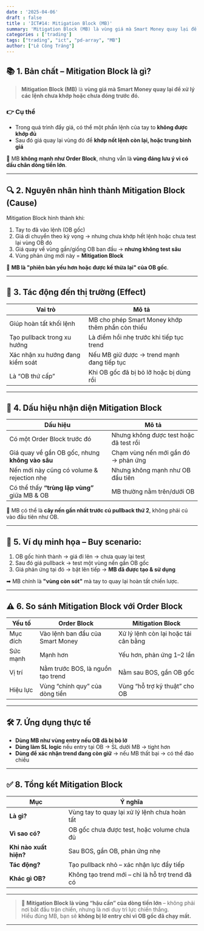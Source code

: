 ```yaml
---
date : '2025-04-06'
draft : false
title : 'ICT#14: Mitigation Block (MB)'
summary: 'Mitigation Block (MB) là vùng giá mà Smart Money quay lại để xử lý các lệnh chưa khớp hoặc chưa đóng trước đó. Đây là một vùng quan trọng nhưng không mạnh như Order Block, thường xuất hiện sau BOS và gần OB gốc, giúp xác nhận xu hướng hoặc tạo pullback nhỏ.'
categories : ['trading']
tags: ["trading", "ict", "pd-array", "MB"]
author: ["Lê Công Tráng"]
---
```


## 📚 **1. Bản chất – Mitigation Block là gì?**

> **Mitigation Block (MB)** là **vùng giá mà Smart Money quay lại để xử lý các lệnh chưa khớp hoặc chưa đóng trước đó.**

### 👉 Cụ thể

- Trong quá trình đẩy giá, có thể một phần lệnh của tay to **không được khớp đủ**
- Sau đó giá quay lại vùng đó để **khớp nốt lệnh còn lại, hoặc trung bình giá**

📌 MB **không mạnh như Order Block**, nhưng vẫn là **vùng đáng lưu ý vì có dấu chân dòng tiền lớn**.

---

## 🔍 **2. Nguyên nhân hình thành Mitigation Block (Cause)**

Mitigation Block hình thành khi:

1. Tay to đã vào lệnh (OB gốc)  
2. Giá di chuyển theo kỳ vọng → nhưng chưa khớp hết lệnh hoặc chưa test lại vùng OB đó  
3. Giá quay về vùng gần/giống OB ban đầu → **nhưng không test sâu**  
4. Vùng phản ứng mới này = **Mitigation Block**

📌 **MB là "phiên bản yếu hơn hoặc được kế thừa lại" của OB gốc**.

---

## 🎯 **3. Tác động đến thị trường (Effect)**

| Vai trò | Mô tả |
|--------|-------|
| Giúp hoàn tất khối lệnh | MB cho phép Smart Money khớp thêm phần còn thiếu |
| Tạo pullback trong xu hướng | Là điểm hồi nhẹ trước khi tiếp tục trend |
| Xác nhận xu hướng đang kiểm soát | Nếu MB giữ được → trend mạnh đang tiếp tục |
| Là “OB thứ cấp” | Khi OB gốc đã bị bỏ lỡ hoặc bị dùng rồi |

---

## 🧭 **4. Dấu hiệu nhận diện Mitigation Block**

| Dấu hiệu | Mô tả |
|----------|-------|
| Có một Order Block trước đó | Nhưng không được test hoặc đã test rồi |
| Giá quay về gần OB gốc, nhưng **không vào sâu** | Chạm vùng nến mới gần đó → phản ứng |
| Nến mới này cũng có volume & rejection nhẹ | Nhưng không mạnh như OB đầu tiên |
| Có thể thấy **“trùng lặp vùng”** giữa MB & OB | MB thường nằm trên/dưới OB |

📌 MB có thể là **cây nến gần nhất trước cú pullback thứ 2**, không phải cú vào đầu tiên như OB.

---

## 🔁 **5. Ví dụ minh họa – Buy scenario:**

1. OB gốc hình thành → giá đi lên → chưa quay lại test  
2. Sau đó giá pullback → test một vùng nến gần OB gốc  
3. Giá phản ứng tại đó → bật lên tiếp → **MB đã được tạo & sử dụng**

➡ MB chính là **"vùng còn sót"** mà tay to quay lại hoàn tất chiến lược.

---

## ⚠ **6. So sánh Mitigation Block với Order Block**

| Yếu tố | Order Block | Mitigation Block |
|--------|-------------|------------------|
| Mục đích | Vào lệnh ban đầu của Smart Money | Xử lý lệnh còn lại hoặc tái cân bằng |
| Sức mạnh | Mạnh hơn | Yếu hơn, phản ứng 1–2 lần |
| Vị trí | Nằm trước BOS, là nguồn tạo trend | Nằm sau BOS, gần OB gốc |
| Hiệu lực | Vùng “chính quy” của dòng tiền | Vùng “hỗ trợ kỹ thuật” cho OB |

---

## 🛠 **7. Ứng dụng thực tế**

- **Dùng MB như vùng entry nếu OB đã bị bỏ lỡ**  
- **Dùng làm SL logic** nếu entry tại OB → SL dưới MB → tight hơn  
- **Dùng để xác nhận trend đang còn giữ** → nếu MB thất bại → có thể đảo chiều

---

## ✅ **8. Tổng kết Mitigation Block**

| Mục | Ý nghĩa |
|-----|---------|
| **Là gì?** | Vùng tay to quay lại xử lý lệnh chưa hoàn tất |
| **Vì sao có?** | OB gốc chưa được test, hoặc volume chưa đủ |
| **Khi nào xuất hiện?** | Sau BOS, gần OB, phản ứng nhẹ |
| **Tác động?** | Tạo pullback nhỏ – xác nhận lực đẩy tiếp |
| **Khác gì OB?** | Không tạo trend mới – chỉ là hỗ trợ trend đã có |

---

> 🧩 **Mitigation Block là vùng “hậu cần” của dòng tiền lớn** – không phải nơi bắt đầu trận chiến, nhưng là nơi duy trì lực chiến thắng.  
Hiểu đúng MB, bạn sẽ **không bị lỡ entry chỉ vì OB gốc đã chạy mất.**

---
